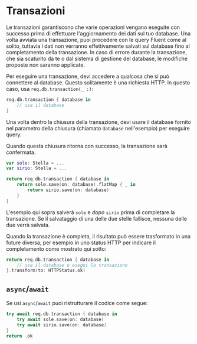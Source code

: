 # Transazioni

Le transazioni garantiscono che varie operazioni vengano eseguite con successo prima di effettuare l'aggiornamento dei dati sul tuo database. 
Una volta avviata una transazione, puoi procedere con le query Fluent come al solito, tuttavia i dati non verranno effettivamente salvati sul database fino al completamento della transazione. 
In caso di errore durante la transazione, che sia scaturito da te o dal sistema di gestione del database, le modifiche proposte non saranno applicate.

Per eseguire una transazione, devi accedere a qualcosa che si può connettere al database. Questo solitamente è una richiesta HTTP. In questo caso, usa `req.db.transaction(_ :)`:
```swift
req.db.transaction { database in
    // usa il database
}
```
Una volta dentro la chiusura della transazione, devi usare il database fornito nel parametro della chiusura (chiamato `database` nell'esempio) per eseguire query.

Quando questa chiusura ritorna con successo, la transazione sarà confermata.
```swift
var sole: Stella = ...
var sirio: Stella = ...

return req.db.transaction { database in
    return sole.save(on: database).flatMap { _ in
        return sirio.save(on: database)
    }
}
```
L'esempio qui sopra salverà `sole` e *dopo* `sirio` prima di completare la transazione. Se il salvataggio di una delle due stelle fallisce, nessuna delle due verrà salvata.

Quando la transazione è completa, il risultato può essere trasformato in una future diversa, per esempio in uno status HTTP per indicare il completamento come mostrato qui sotto:
```swift
return req.db.transaction { database in
    // usa il database e esegui la transazione
}.transform(to: HTTPStatus.ok)
```

## `async`/`await`

Se usi `async`/`await` puoi ristrutturare il codice come segue:

```swift
try await req.db.transaction { database in
    try await sole.save(on: database)
    try await sirio.save(on: database)
}
return .ok
```
